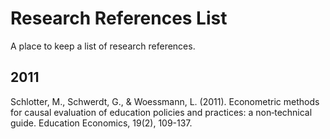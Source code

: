 # Research References List

A place to keep a list of research references.

## 2011

Schlotter, M., Schwerdt, G., & Woessmann, L. (2011). Econometric methods for causal evaluation of education policies and practices: a non‐technical guide. Education Economics, 19(2), 109-137.
